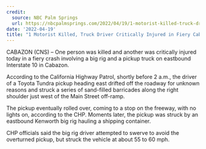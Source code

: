 ```yaml
---
credit:
  source: NBC Palm Springs
  url: https://nbcpalmsprings.com/2022/04/19/1-motorist-killed-truck-driver-critically-injured-in-fiery-cabazon-collision/
date: '2022-04-19'
title: "1 Motorist Killed, Truck Driver Critically Injured in Fiery Cabazon Collision"
---
```

CABAZON (CNS) – One person was killed and another was critically injured today in a fiery crash involving a big rig and a pickup truck on eastbound Interstate 10 in Cabazon.

According to the California Highway Patrol, shortly before 2 a.m., the driver of a Toyota Tundra pickup heading east drifted off the roadway for unknown reasons and struck a series of sand-filled barricades along the right shoulder just west of the Main Street off-ramp.

The pickup eventually rolled over, coming to a stop on the freeway, with no lights on, according to the CHP. Moments later, the pickup was struck by an eastbound Kenworth big rig hauling a shipping container.

CHP officials said the big rig driver attempted to swerve to avoid the overturned pickup, but struck the vehicle at about 55 to 60 mph.
